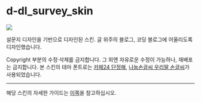 # d-dl_survey_skin

![](./preview560.jpg)


설문지 디자인을 기반으로 디자인된 스킨.
글 위주의 블로그, 코딩 블로그에 어울리도록 디자인했습니다.


Copyright 부분의 수정·삭제를 금지합니다.
그 외엔 자유로운 수정이 가능하나, 재배포는 금지합니다.
본 스킨의 테마 폰트로는 [카페24 단정해](https://fonts.cafe24.com/), [나눔손글씨 우리딸 손글씨](https://clova.ai/handwriting/list.html)가 사용되었습니다.

---

해당 스킨의 자세한 가이드는 [이쪽](https://d-dl.tistory.com/123)을 참고하십시오.
